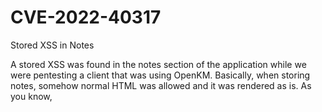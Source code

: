 # CVE-2022-40317

Stored XSS in Notes

A stored XSS was found in the notes section of the application while we were pentesting a client that was using OpenKM. Basically, when storing notes, somehow normal HTML was allowed and it was rendered as is. As you know, <script> tags and javascript on-* events were being sanitized/replaced as part of the XSS sanitization ruleset.

However, we found that using "javascript&colon:" in an <a> tag bypassed that sanitization/replace rule.

To reproduce the issue, you can submit the following payload in the notes section.

`<a href='javascript&colon;alert(1)'>Click here for more info</a>`

To trigger the payload, a user will need to get tricked into clicking it.

Impact-wise: A low level user can submit malicious javascript payloads to log keystrokes, or redirect users to malicious websites, or submit data in the context of the victim, that gets triggered when the victim clicks on the link.

Affected areas in the application:
All notes sections.

Affected versions:
OpenKM Community Edition 6.3.11

CVSS 3.1:
CVSS:3.0/AV:N/AC:L/PR:L/UI:R/S:C/C:L/I:L/A:N (Medium 5.4)

Recommendation:
Improve sanitization, perhaps, by entirely replacing the 'javascript' keyword. Or just add an extra rule to replace 'javascript&colon;'
  
References:
Fix: https://github.com/openkm/document-management-system/pull/336
CVE:
https://cve.mitre.org/cgi-bin/cvename.cgi?name=CVE-2022-40317
NIST:
https://nvd.nist.gov/vuln/detail/CVE-2022-40317
